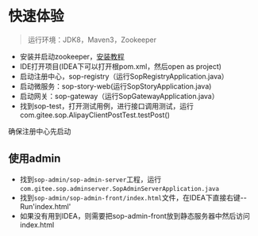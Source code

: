 # 快速体验

> 运行环境：JDK8，Maven3，Zookeeper

- 安装并启动zookeeper，[安装教程](http://zookeeper.apache.org/doc/r3.4.13/zookeeperStarted.html)
- IDE打开项目(IDEA下可以打开根pom.xml，然后open as project)
- 启动注册中心，sop-registry（运行SopRegistryApplication.java）
- 启动微服务：sop-story-web(运行SopStoryApplication.java)
- 启动网关：sop-gateway（运行SopGatewayApplication.java）
- 找到sop-test，打开测试用例，进行接口调用测试，运行com.gitee.sop.AlipayClientPostTest.testPost()

确保注册中心先启动

## 使用admin

- 找到`sop-admin/sop-admin-server`工程，运行`com.gitee.sop.adminserver.SopAdminServerApplication.java`
- 找到`sop-admin/sop-admin-front/index.html`文件，在IDEA下直接右键--Run'index.html'
- 如果没有用到IDEA，则需要把sop-admin-front放到静态服务器中然后访问index.html


